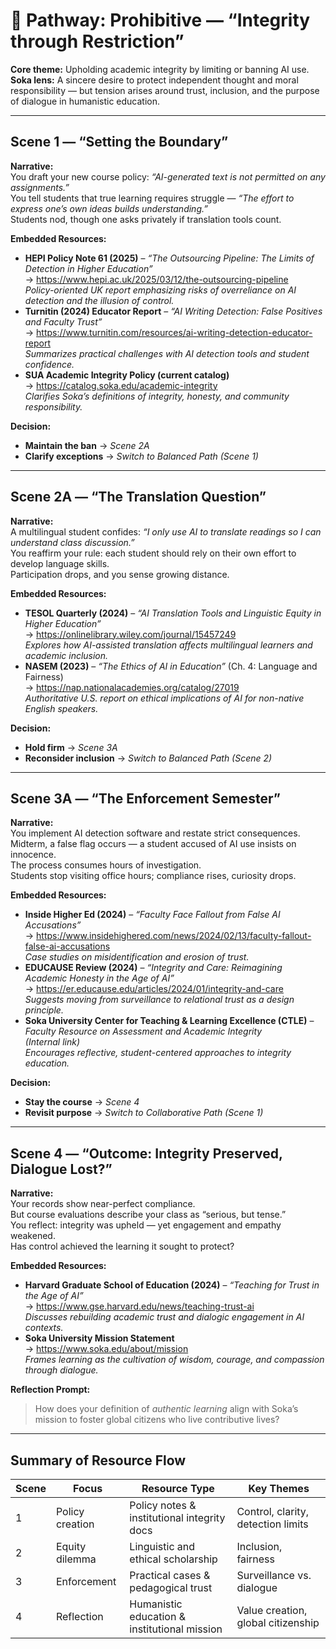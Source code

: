 # 🔴 Pathway: Prohibitive — “Integrity through Restriction”

**Core theme:** Upholding academic integrity by limiting or banning AI use.  
**Soka lens:** A sincere desire to protect independent thought and moral responsibility — but tension arises around trust, inclusion, and the purpose of dialogue in humanistic education.

---

## Scene 1 — “Setting the Boundary”

**Narrative:**  
You draft your new course policy: *“AI-generated text is not permitted on any assignments.”*  
You tell students that true learning requires struggle — *“The effort to express one’s own ideas builds understanding.”*  
Students nod, though one asks privately if translation tools count.  

**Embedded Resources:**  
- **HEPI Policy Note 61 (2025)** – *“The Outsourcing Pipeline: The Limits of Detection in Higher Education”*  
  → https://www.hepi.ac.uk/2025/03/12/the-outsourcing-pipeline  
  *Policy-oriented UK report emphasizing risks of overreliance on AI detection and the illusion of control.*  
- **Turnitin (2024) Educator Report** – *“AI Writing Detection: False Positives and Faculty Trust”*  
  → https://www.turnitin.com/resources/ai-writing-detection-educator-report  
  *Summarizes practical challenges with AI detection tools and student confidence.*  
- **SUA Academic Integrity Policy (current catalog)**  
  → https://catalog.soka.edu/academic-integrity  
  *Clarifies Soka’s definitions of integrity, honesty, and community responsibility.*

**Decision:**  
- **Maintain the ban** → *Scene 2A*  
- **Clarify exceptions** → *Switch to Balanced Path (Scene 1)*  

---

## Scene 2A — “The Translation Question”

**Narrative:**  
A multilingual student confides: *“I only use AI to translate readings so I can understand class discussion.”*  
You reaffirm your rule: each student should rely on their own effort to develop language skills.  
Participation drops, and you sense growing distance.  

**Embedded Resources:**  
- **TESOL Quarterly (2024)** – *“AI Translation Tools and Linguistic Equity in Higher Education”*  
  → https://onlinelibrary.wiley.com/journal/15457249  
  *Explores how AI-assisted translation affects multilingual learners and academic inclusion.*  
- **NASEM (2023)** – *“The Ethics of AI in Education”* (Ch. 4: Language and Fairness)  
  → https://nap.nationalacademies.org/catalog/27019  
  *Authoritative U.S. report on ethical implications of AI for non-native English speakers.*

**Decision:**  
- **Hold firm** → *Scene 3A*  
- **Reconsider inclusion** → *Switch to Balanced Path (Scene 2)*  

---

## Scene 3A — “The Enforcement Semester”

**Narrative:**  
You implement AI detection software and restate strict consequences.  
Midterm, a false flag occurs — a student accused of AI use insists on innocence.  
The process consumes hours of investigation.  
Students stop visiting office hours; compliance rises, curiosity drops.

**Embedded Resources:**  
- **Inside Higher Ed (2024)** – *“Faculty Face Fallout from False AI Accusations”*  
  → https://www.insidehighered.com/news/2024/02/13/faculty-fallout-false-ai-accusations  
  *Case studies on misidentification and erosion of trust.*  
- **EDUCAUSE Review (2024)** – *“Integrity and Care: Reimagining Academic Honesty in the Age of AI”*  
  → https://er.educause.edu/articles/2024/01/integrity-and-care  
  *Suggests moving from surveillance to relational trust as a design principle.*  
- **Soka University Center for Teaching & Learning Excellence (CTLE)** – *Faculty Resource on Assessment and Academic Integrity*  
  *(Internal link)*  
  *Encourages reflective, student-centered approaches to integrity education.*

**Decision:**  
- **Stay the course** → *Scene 4*  
- **Revisit purpose** → *Switch to Collaborative Path (Scene 1)*  

---

## Scene 4 — “Outcome: Integrity Preserved, Dialogue Lost?”

**Narrative:**  
Your records show near-perfect compliance.  
But course evaluations describe your class as “serious, but tense.”  
You reflect: integrity was upheld — yet engagement and empathy weakened.  
Has control achieved the learning it sought to protect?

**Embedded Resources:**  
- **Harvard Graduate School of Education (2024)** – *“Teaching for Trust in the Age of AI”*  
  → https://www.gse.harvard.edu/news/teaching-trust-ai  
  *Discusses rebuilding academic trust and dialogic engagement in AI contexts.*  
- **Soka University Mission Statement**  
  → https://www.soka.edu/about/mission  
  *Frames learning as the cultivation of wisdom, courage, and compassion through dialogue.*

**Reflection Prompt:**  
> How does your definition of *authentic learning* align with Soka’s mission to foster global citizens who live contributive lives?  

---

## Summary of Resource Flow

| Scene | Focus | Resource Type | Key Themes |
|--------|--------|----------------|-------------|
| 1 | Policy creation | Policy notes & institutional integrity docs | Control, clarity, detection limits |
| 2 | Equity dilemma | Linguistic and ethical scholarship | Inclusion, fairness |
| 3 | Enforcement | Practical cases & pedagogical trust | Surveillance vs. dialogue |
| 4 | Reflection | Humanistic education & institutional mission | Value creation, global citizenship |
